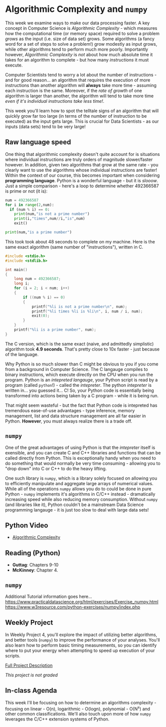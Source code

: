 # Algorithmic Complexity and `numpy`
This week we examine ways to make our data processing faster.  A key concept in Computer Science is *Algorithmic Complexity* - which measures how the computational time (or memory space) required to solve a problem *grows* as the input (i.e. size of data set) grows.  Some algorithms (a fancy word for a set of steps to solve a problem!) grow modestly as input grows, while other algorithms tend to perform much more poorly.  Importantly however, *Algorithmic Complexity* is *not* about how much absolute time it takes for an algorithm to complete - but how many *instructions* it must execute.  

Computer Scientists tend to worry a lot about the number of instructions - and for good reason... an algorithm that requires the execution of more instructions than another algorithm will **always** take more time - assuming each instruction is the same.  Moreover, if the *rate of growth* of one algorithm is larger than another, the algorithm will tend to take more time *even if it's individual instructions take less time!*.

This week you'll learn how to spot the telltale signs of an algorithm that will quickly grow far too large (in terms of the number of instruction to be executed) as the input gets large.  This is crucial for Data Scientists - as our inputs (data sets) tend to be very large!

## Raw language speed
One thing that algorithmic complexity doesn't quite account for is situations where individual instructions are truly orders of magnitude slower/faster however.  In addition, given two algorithms that grow at the same rate - you clearly want to use the algorithms whose individual instructions are faster!  Within the context of our course, this becomes important when considering **programming language**.  Python is a wonderful language - but it is *slooow*.  Just a simple comparison - here's a loop to determine whether 492366587 is prime or not (it is):

```python
num = 492366587
for i in range(2,num):
  if (num % i) == 0:
    print(num,"is not a prime number")
    print(i,"times",num//i,"is",num)
    exit()

print(num,"is a prime number")
```
This took took about 48 seconds to complete on my machine.  Here is the same exact algorithm (same number of "instructions"), written in C. 

```c++
#include <stdio.h>
#include <stdlib.h>

int main()
{
    long num = 492366587;
    long i;
    for (i = 2; i < num; i++)
    {
        if ((num % i) == 0)
        {
            printf("%li is not a prime number\n", num);
            printf("%li times %li is %li\n", i, num / i, num);
            exit(0);
        }
    }
    printf("%li is a prime number", num);
}
```
The C version, which is the same exact (naive, and admittedly simplistic) algorithm took **4.9 seconds**.  That's pretty close to 10x faster - just because of the language.

Why Python is so much slower than C might be obvious to you if you come from a background in Computer Science.  The C langauge compiles to binary instructions, which execute directly on the CPU when you run the program.  Python is an *intepreted langauge*, your Python script is read by a program (called `python`!) - called the *intepreter*.  The python *intepreter* is written in... you guessed it... C!  So, your Python code is essentially being transformed into actions being taken by a C program - while it is being run.

That might seem wasteful - but the fact that Python code is intepreted has tremendous ease-of-use advantages - type inference, memory management, list and data structure management are all far easier in Python.  **However**, you must always realize there is a trade off.

## `numpy`
One of the great advantages of using Python is that the *intepreter* itself is exensible, and you can create C and C++ libraries and functions that can be called directly from Python.  This is exceptionally handy when you need to do something that would normally be very time consuming - allowing you to "drop down" into C or C++ to do the heavy lifting.

One such library is `numpy`, which is a library solely focused on allowing you to efficiently manipulate and aggregate large arrays of numerical values.  While all of the operations `numpy` allows you do to could be done in pure Python - `numpy` implements it's algorithms in C/C++ instead - dramatically increasing speed while also reducing memory consumption.  Without `numpy` (and libraries like it), Python couldn't be a mainstream Data Science programming langauge - it is just too slow to deal with large data sets!

## Python Video

- [Algorithmic Complexity](https://pages.ramapo.edu/~sfrees/courses/cmps130/modules/module18/)

## Reading (Python)
- **Guttag**:  Chapters 9-10
- **McKinney**:  Chapter 4.

## `numpy`
Additional Tutorial information goes here...
https://www.practicaldatascience.org/html/exercises/Exercise_numpy.html
https://www.w3resource.com/python-exercises/numpy/index.php


## Weekly Project
In Weekly Project 4, you'll explore the impact of utilizing better algorithms, and better tools (`numpy`) to improve the performance of your analyses.  You'll also learn how to perform basic timing measurements, so you can identify where to put your energy when attempting to speed up execution of your scripts.

[Full Project Description](https://github.com/scottfrees/cmps530-wp4)

*This project is not graded*

## In-class Agenda
This week I'll be focusing on how to determine an algorithms complexity - focusing on linear - O(n), logarithmic  - O(logn), polynomial - O(N<sup>x</sup>) and other common classifications.  We'll also touch upon more of how `numpy` leverages the C/C++ extension systems of Python.